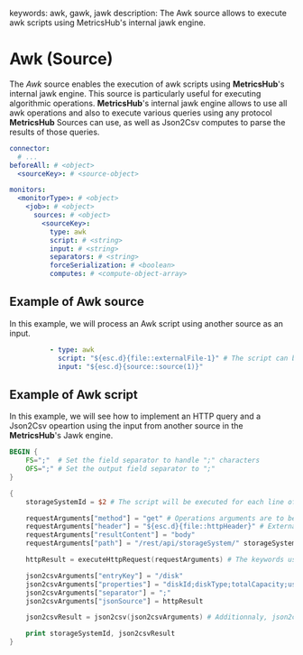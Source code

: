 keywords: awk, gawk, jawk
description: The Awk source allows to execute awk scripts using MetricsHub's internal jawk engine.

# Awk (Source)

The *Awk* source enables the execution of awk scripts using **MetricsHub**'s internal jawk engine. This source is particularly useful for executing algorithmic operations. **MetricsHub**'s internal jawk engine allows to use all awk operations and also to execute various queries using any protocol **MetricsHub** Sources can use, as well as Json2Csv computes to parse the results of those queries.

```yaml
connector:
  # ...
beforeAll: # <object>
  <sourceKey>: # <source-object>

monitors:
  <monitorType>: # <object>
    <job>: # <object>
      sources: # <object>
        <sourceKey>:
          type: awk
          script: # <string>
          input: # <string>
          separators: # <string>
          forceSerialization: # <boolean>
          computes: # <compute-object-array>
```

## Example of Awk source

In this example, we will process an Awk script using another source as an input.

```yaml
          - type: awk
            script: "${esc.d}{file::externalFile-1}" # The script can be either an external file or directly in the connector.
            input: "${esc.d}{source::source(1)}"
```

## Example of Awk script

In this example, we will see how to implement an HTTP query and a Json2Csv opeartion using the input from another source in the **MetricsHub**'s Jawk engine.

```awk
BEGIN {
    FS=";"  # Set the field separator to handle ";" characters
    OFS=";" # Set the output field separator to ";"
}

{
    storageSystemId = $2 # The script will be executed for each line of the input source, and in this case will use the second column from these lines as the storageSystemId.

    requestArguments["method"] = "get" # Operations arguments are to be put in a map. The arguments are the same as in the equivalent sources.
    requestArguments["header"] = "${esc.d}{file::httpHeader}" # External files can be used just like in a connector, even if the awk script is in an external file itself.
    requestArguments["resultContent"] = "body"
    requestArguments["path"] = "/rest/api/storageSystem/" storageSystemId "/disks"

    httpResult = executeHttpRequest(requestArguments) # The keywords used to execute protocol queries are "executeHttpRequest", "executeIpmiReqest", "executeSnmpGet", "executeSnmpTable", "executeWbemRequest" and "executeWmiRequest".

    json2csvArguments["entryKey"] = "/disk"
    json2csvArguments["properties"] = "diskId;diskType;totalCapacity;usedCapacity"
    json2csvArguments["separator"] = ";"
    json2csvArguments["jsonSource"] = httpResult

    json2csvResult = json2csv(json2csvArguments) # Additionnaly, json2csv operations can be executed to easily parse queries results.

	print storageSystemId, json2csvResult
}
```